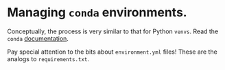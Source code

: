 # Managing `conda` environments.

Conceptually, the process is very similar to that for Python `venvs`.
Read the `conda` [documentation](https://conda.io/projects/conda/en/latest/user-guide/tasks/manage-environments.html).

Pay special attention to the bits about `environment.yml` files!
These are the analogs to `requirements.txt`.
